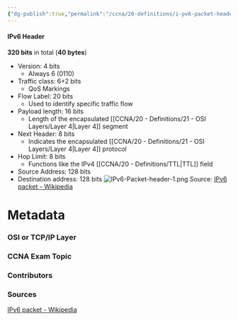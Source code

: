 ```yaml
---
{"dg-publish":true,"permalink":"/ccna/20-definitions/i-pv6-packet-header/","tags":["defs_ccna"]}
---
```


#### IPv6 Header
**320 bits** in total (**40 bytes**)
- Version: 4 bits
	- Always 6 (0110)
- Traffic class: 6+2 bits
	- QoS Markings
- Flow Label: 20 bits
	- Used to identify specific traffic flow
- Payload length: 16 bits
	- Length of the encapsulated [[CCNA/20 - Definitions/21 - OSI Layers/Layer 4\|Layer 4]] segment
- Next Header: 8 bits
	- Indicates the encapsulated [[CCNA/20 - Definitions/21 - OSI Layers/Layer 4\|Layer 4]] protocol
- Hop Limit: 8 bits
	- Functions like the IPv4 [[CCNA/20 - Definitions/TTL\|TTL]] field
- Source Address: 128 bits
- Destination address: 128 bits
![IPv6-Packet-header-1.png](/img/user/Attachments/IPv6-Packet-header-1.png)
Source: [IPv6 packet - Wikipedia](https://en.wikipedia.org/wiki/IPv6_packet#Fixed_header)




# Metadata
### OSI or TCP/IP Layer

### CCNA Exam Topic

### Contributors

### Sources
[IPv6 packet - Wikipedia](https://en.wikipedia.org/wiki/IPv6_packet)